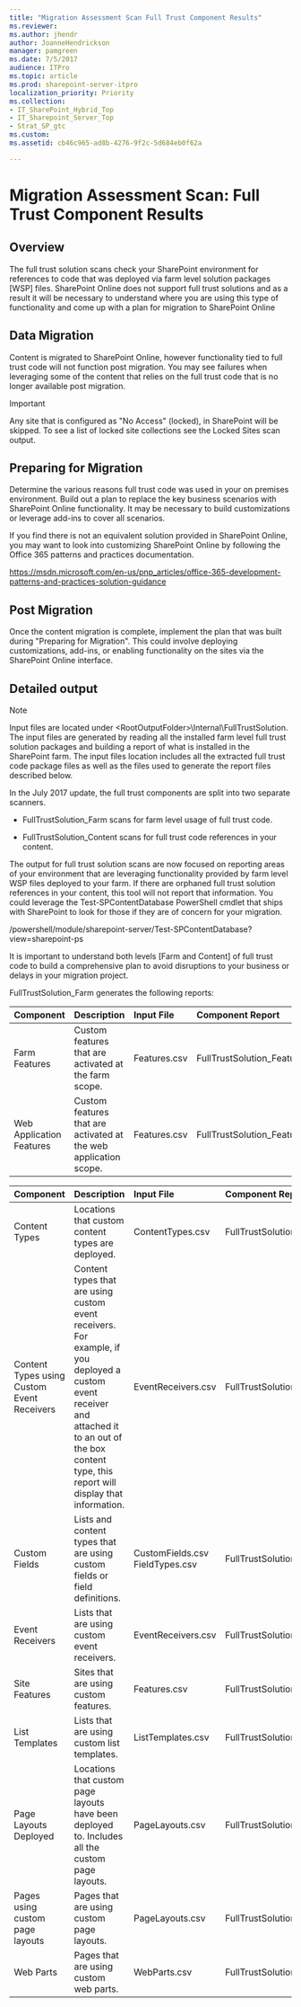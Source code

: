 ```yaml
---
title: "Migration Assessment Scan Full Trust Component Results"
ms.reviewer: 
ms.author: jhendr
author: JoanneHendrickson
manager: pamgreen
ms.date: 7/5/2017
audience: ITPro
ms.topic: article
ms.prod: sharepoint-server-itpro
localization_priority: Priority
ms.collection:
- IT_SharePoint_Hybrid_Top
- IT_Sharepoint_Server_Top
- Strat_SP_gtc
ms.custom:
ms.assetid: cb46c965-ad8b-4276-9f2c-5d684eb0f62a

---
```


# Migration Assessment Scan: Full Trust Component Results

## Overview

The full trust solution scans check your SharePoint environment for references to code that was deployed via farm level solution packages [WSP] files. SharePoint Online does not support full trust solutions and as a result it will be necessary to understand where you are using this type of functionality and come up with a plan for migration to SharePoint Online
  
## Data Migration

Content is migrated to SharePoint Online, however functionality tied to full trust code will not function post migration. You may see failures when leveraging some of the content that relies on the full trust code that is no longer available post migration.
  
> [!IMPORTANT]
> Any site that is configured as "No Access" (locked), in SharePoint will be skipped. To see a list of locked site collections see the Locked Sites scan output. 
  
## Preparing for Migration

Determine the various reasons full trust code was used in your on premises environment. Build out a plan to replace the key business scenarios with SharePoint Online functionality. It may be necessary to build customizations or leverage add-ins to cover all scenarios.
  
If you find there is not an equivalent solution provided in SharePoint Online, you may want to look into customizing SharePoint Online by following the Office 365 patterns and practices documentation.
  
https://msdn.microsoft.com/en-us/pnp_articles/office-365-development-patterns-and-practices-solution-guidance
  
## Post Migration

Once the content migration is complete, implement the plan that was built during "Preparing for Migration". This could involve deploying customizations, add-ins, or enabling functionality on the sites via the SharePoint Online interface.
  
## Detailed output

> [!NOTE]
> Input files are located under \<RootOutputFolder\>\Internal\FullTrustSolution. The input files are generated by reading all the installed farm level full trust solution packages and building a report of what is installed in the SharePoint farm. The input files location includes all the extracted full trust code package files as well as the files used to generate the report files described below. 
  
In the July 2017 update, the full trust components are split into two separate scanners.
  
- FullTrustSolution_﻿Farm scans for farm level usage of full trust code.
    
- FullTrustSolution_Content scans for full trust code references in your content.
    
The output for full trust solution scans are now focused on reporting areas of your environment that are leveraging functionality provided by farm level WSP files deployed to your farm. If there are orphaned full trust solution references in your content, this tool will not report that information. You could leverage the Test-SPContentDatabase PowerShell cmdlet that ships with SharePoint to look for those if they are of concern for your migration.
  
/powershell/module/sharepoint-server/Test-SPContentDatabase?view=sharepoint-ps
  
It is important to understand both levels [Farm and Content] of full trust code﻿ to build a comprehensive plan to avoid disruptions to your business or delays in your migration project.
  
FullTrustSolution_Farm generates the following reports:
  
|**Component﻿**|**Description﻿**|**Input File﻿**|**Component Report﻿**|
|:-----|:-----|:-----|:-----|
|Farm Features﻿  <br/> |Custom features that are activated at the farm scope.﻿  <br/> |Features.csv﻿  <br/> |FullTrustSolution_Features_Farm_Usage.csv  <br/> |
|Web Application ﻿Features  <br/> |Custom features that are activated at the web application scope.﻿  <br/> |Features.csv  <br/> |FullTrustSolution_Features_WebApplication_Usage.cs  <br/> |
   
|**Component﻿**|**Description﻿**|**Input File﻿**|**Component Report﻿**|
|:-----|:-----|:-----|:-----|
|Content Types﻿  <br/> |Locations that custom content types are deployed.﻿  <br/> |ContentTypes.csv  <br/> |FullTrustSolution_ContentTypes_Usage.csv  <br/> |
|Content Types using Custom Event Receivers﻿  <br/> |Content types that are using custom event receivers. For example, if you deployed a custom event receiver and attached it to an out of the box content type, this report will display that information.﻿  <br/> |EventReceivers.csv  <br/> |FullTrustSolution_ContentTypesUsingEventReceivers_Usage.csv  <br/> |
|Custom Fields﻿  <br/> |Lists and content types that are using custom fields or field definitions.﻿  <br/> |CustomFields.csv  <br/> FieldTypes.csv  <br/> |FullTrustSolution_CustomFields_Usage.csv  <br/> |
|Event Receivers﻿  <br/> |Lists that are using custom event receivers.﻿  <br/> |EventReceivers.csv  <br/> |FullTrustSolution_EventReceivers_Usage.csv  <br/> |
|Site Features﻿  <br/> |Sites that are using custom features.﻿  <br/> |Features.csv  <br/> |FullTrustSolution_Features_Site_Usage.csv  <br/> |
|List Templates﻿  <br/> |Lists that are using custom list templates.﻿  <br/> |ListTemplates.csv  <br/> |FullTrustSolution_ListTemplates_Usage.csv  <br/> |
|Page Layouts Deployed﻿  <br/> |Locations that custom page layouts have been deployed to. Includes all the custom page layouts.﻿  <br/> |PageLayouts.csv  <br/> |FullTrustSolution_PageLayouts_DeployedLayouts_Usage.csv  <br/> |
|Pages using custom page layouts  <br/> |Pages that are using custom page ﻿layouts.  <br/> |PageLayouts.csv  <br/> |FullTrustSolution_PageLayouts_Pages_Usage.csv  <br/> |
|Web Parts﻿  <br/> |Pages that are using custom web parts.﻿  <br/> |WebParts.csv  <br/> |FullTrustSolution_WebParts_Usage.csv  <br/> |
   

